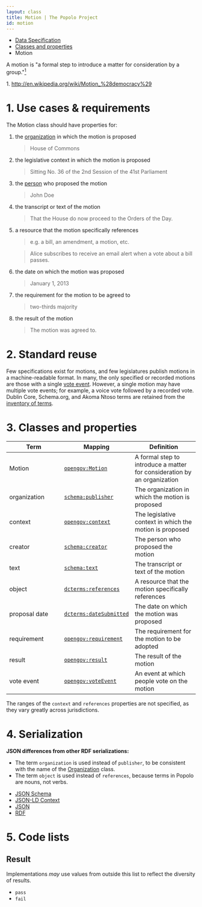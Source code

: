 ```yaml
---
layout: class
title: Motion | The Popolo Project
id: motion
---
```


<ul class="breadcrumb">
  <li><a href="/specs/">Data Specification</a></li>
  <li><a href="/specs/#classes-and-properties">Classes and properties</a></li>
  <li class="active">Motion</li>
</ul>

A motion is "a formal step to introduce a matter for consideration by a group."<a href="#note1"><sup>1</sup></a>

<p class="note" id="note1">1. <a href="http://en.wikipedia.org/wiki/Motion_%28democracy%29">http://en.wikipedia.org/wiki/Motion_%28democracy%29</a></p>

<h1 id="use-cases-and-requirements">1. Use cases &amp; requirements</h1>

The Motion class should have properties for:

1. the [organization](/specs/organization.html) in which the motion is proposed

    >House of Commons

1. the legislative context in which the motion is proposed

    >Sitting No. 36 of the 2nd Session of the 41st Parliament

1. the [person](/specs/person.html) who proposed the motion

    >John Doe

1. the transcript or text of the motion

    >That the House do now proceed to the Orders of the Day.

1. a resource that the motion specifically references

    >e.g. a bill, an amendment, a motion, etc.

    >Alice subscribes to receive an email alert when a vote about a bill passes.

1. the date on which the motion was proposed

    >January 1, 2013

1. the requirement for the motion to be agreed to

    >two-thirds majority

1. the result of the motion

    >The motion was agreed to.

<h1 id="standard-reuse">2. Standard reuse</h1>

Few specifications exist for motions, and few legislatures publish motions in a machine-readable format. In many, the only specified or recorded motions are those with a single [vote event](/specs/vote-event.html). However, a single motion may have multiple vote events; for example, a voice vote followed by a recorded vote. Dublin Core, Schema.org, and Akoma Ntoso terms are retained from the [inventory of terms](/appendices/terms.html#Motion).

<h1 id="classes-and-properties">3. Classes and properties</h1>

<table>
  <thead>
    <tr>
      <th width="130">Term</th>
      <th>Mapping</th>
      <th>Definition</th>
    </tr>
  </thead>
  <tbody>
    <tr id="opengov:Motion">
      <td>Motion</td>
      <td><code><a href="#" title="http://www.w3.org/ns/opengov#Motion">opengov:Motion</a></code></td>
      <td>A formal step to introduce a matter for consideration by an organization</td>
    </tr>
    <tr id="schema:publisher">
      <td>organization</td>
      <td><code><a href="http://schema.org/publisher" title="http://schema.org/publisher">schema:publisher</a></code></td>
      <td>The organization in which the motion is proposed</td>
    </tr>
    <tr id="opengov:context">
      <td>context</td>
      <td><code><a href="#" title="http://www.w3.org/ns/opengov#context">opengov:context</a></code></td>
      <td>The legislative context in which the motion is proposed</td>
    </tr>
    <tr id="schema:creator">
      <td>creator</td>
      <td><code><a href="http://schema.org/text" title="http://schema.org/creator">schema:creator</a></code></td>
      <td>The person who proposed the motion</td>
    </tr>
    <tr id="schema:text">
      <td>text</td>
      <td><code><a href="http://schema.org/text" title="http://schema.org/text">schema:text</a></code></td>
      <td>The transcript or text of the motion</td>
    </tr>
    <tr id="dcterms:references">
      <td>object</td>
      <td><code><a href="http://dublincore.org/documents/dcmi-terms/#terms-references" title="http://purl.org/dc/terms/references">dcterms:references</a></code></td>
      <td>A resource that the motion specifically references</td>
    </tr>
    <tr id="dcterms:dateSubmitted">
      <td>proposal date</td>
      <td><code><a href="http://dublincore.org/documents/dcmi-terms/#terms-dateSubmitted" title="http://purl.org/dc/terms/dateSubmitted">dcterms:dateSubmitted</a></code></td>
      <td>The date on which the motion was proposed</td>
    </tr>
    <tr id="opengov:requirement">
      <td>requirement</td>
      <td><code><a href="#" title="http://www.w3.org/ns/opengov#requirement">opengov:requirement</a></code></td>
      <td>The requirement for the motion to be adopted</td>
    </tr>
    <tr id="opengov:result">
      <td>result</td>
      <td><code><a href="#" title="http://www.w3.org/ns/opengov#result">opengov:result</a></code></td>
      <td>The result of the motion</td>
    </tr>
    <tr id="opengov:voteEvent">
      <td>vote event</td>
      <td><code><a href="#" title="http://www.w3.org/ns/opengov#voteEvent">opengov:voteEvent</a></code></td>
      <td>An event at which people vote on the motion</td>
    </tr>
  </tbody>
</table>

The ranges of the `context` and `references` properties are not specified, as they vary greatly across jurisdictions.

<h1 id="serialization">4. Serialization</h1>

**JSON differences from other RDF serializations:**

* The term `organization` is used instead of `publisher`, to be consistent with the name of the [Organization](/specs/organization.html) class.
* The term `object` is used instead of `references`, because terms in Popolo are nouns, not verbs.

<ul class="nav nav-tabs no-js">
  <li><a href="#motion-schema">JSON Schema</a></li>
  <li><a href="#motion-context">JSON-LD Context</a></li>
  <li class="active"><a href="#motion-json">JSON</a></li>
  <li><a href="#motion-rdf">RDF</a></li>
</ul>

<div class="tab-content no-js">
  <div class="tab-pane" id="motion-schema" data-url="/schemas/motion.json"></div>
  <div class="tab-pane" id="motion-context" data-url="/contexts/motion.jsonld"></div>
  <div class="tab-pane active" id="motion-json" data-url="/examples/motion.json"></div>
  <div class="tab-pane" id="motion-rdf" data-url="/examples/motion.ttl"></div>
</div>

<h1 id="code-lists">5. Code lists</h1>

## Result

Implementations <em class="rfc2119">may</em> use values from outside this list to reflect the diversity of results.

* `pass`
* `fail`
